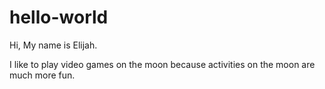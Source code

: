 # hello-world 

Hi, My name is Elijah.

I like to play video games on the moon because activities on the moon are much more fun.
